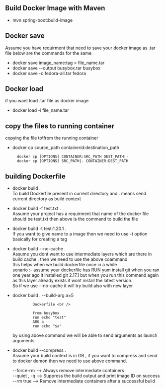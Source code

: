 ## Build Docker Image with Maven 

- mvn spring-boot:build-image

## Docker save
Assume you have requirment that need to save your docker image as .tar file below are the commands for the same 
- docker save image_name:tag > file_name.tar
- docker save --output busybox.tar busybox 
- docker save -o fedora-all.tar fedora 

## Docker load
if you want load .tar file as docker image 
- docker load -i file_name.tar

## copy the files to running container 

copying the file to\from the running container 

- docker cp source_path containerid:destination_path

        docker cp [OPTIONS] CONTAINER:SRC_PATH DEST_PATH|-
        docker cp [OPTIONS] SRC_PATH|- CONTAINER:DEST_PATH
        
## building Dockerfile  

- docker build .  <br />
 To build Dockerfile present in current directory and . means send current directory as build context 
 
- docker build -f test.txt .  <br />
 Assume your project has a requirment that name of the docker file should be test.txt then above is the command to build the file
 
- docker build -t test:1.20.1 .  <br />
 If you want to give name to a image then we need to use -t option basically for creating a tag 
 
- docker build --no-cache .  <br />
         Assume you dont want to use intermediate layers which are there in build cache , then we need to use the above coammand  <br /> 
 this helps when we build dockerfile once in a while  <br />
          senario :- assume your dockerfile has RUN yum install git when you ran one year ago it installed git 2.17.1 but when you run this command again as this layer already exists it wont install the latest version.  <br />
        So if we use --no-cache it will try build also with new layer 
        
 - docker build . --build-arg a=5
 
                Dockerfile <br />
                
                from busybox
                run echo "test"
                ARG a
                run echo "$a"
   by using above command we will be able to send arguments as launch arguments 
   
- docker build --compress . <br />
  Assume your build context is in GB , if you want to compress and send to docker demon then we need to use above command.
   
   --force-rm		  --> Always remove intermediate containers <br />
   --quiet , -q		  --> Suppress the build output and print image ID on success <br />
   --rm	true	          --> Remove intermediate containers after a successful build <br />
